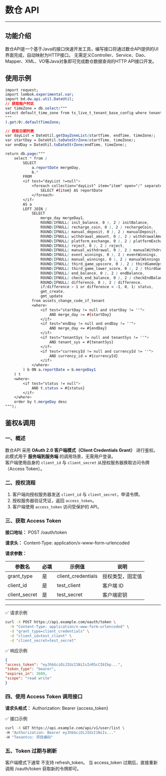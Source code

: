 # 数仓 API

---

## 功能介绍

数仓API是一个基于Java的接口快速开发工具，编写接口将通过数仓API提供的UI界面完成，自动映射为HTTP接口。 
无需定义Controller、Service、Dao、Mapper、XML、VO等Java对象即可完成数仓数据查询的HTTP API接口开发。

## 使用示例

```css
import request;
import lombok.experimental.var;
import bd.dw.api.util.DateUtil;
// 获取租户时区
var timeZone = db.select("""
select default_time_zone from ts_live_t_tenant_base_config where tenant_sys = #{tenantSys}
"""
).get(0).defaultTimeZone;

// 获取日期列表
var dayList = DateUtil.getDayZoneList(startTime, endTime, timeZone);
var startDay = DateUtil.toDateStrZone(startTime, timeZone);
var endDay = DateUtil.toDateStrZone(endTime, timeZone);

return db.page("""
    select * from (
        SELECT
            a.reportDate mergeDay,
            b.*
        FROM
        <if test="dayList !=null">
            <foreach collection="dayList" item="item" open="(" separator="union all " close=")">
                SELECT #{item} AS reportDate
            </foreach>
        </if>
        AS a
        LEFT JOIN (
            SELECT
                merge_day mergeDay1,
                ROUND(IFNULL( init_balance, 0 ), 2 ) initBalance,
                ROUND(IFNULL( recharge_coin, 0 ), 2 ) rechargeCoin,
                ROUND(IFNULL( manual_deposit, 0 ), 2 ) manualDeposit,
                ROUND(IFNULL( withdrawal_amount, 0 ), 2 ) withdrawalAmount,
                ROUND(IFNULL( platform_exchange, 0 ), 2 ) platformExchange,
                ROUND(IFNULL( reject, 0 ), 2 ) reject,
                ROUND(IFNULL( manual_withdrawal, 0 ), 2 ) manualWithdrawal,
                ROUND(IFNULL( event_winnings, 0 ), 2 ) eventWinnings,
                ROUND(IFNULL( manual_winnings, 0 ), 2 ) manualWinnings,
                ROUND(IFNULL( third_game_upscore, 0 ), 2 ) thirdGameUpscore,
                ROUND(IFNULL( third_game_lower_score, 0 ), 2 ) thirdGameLowerScore,
                ROUND(IFNULL( end_balance, 0 ), 2 ) endBalance,
                ROUND(IFNULL( check_end_balance, 0 ), 2 ) checkEndBalance,
                ROUND(IFNULL( difference, 0 ), 2 ) difference,
                if(difference > 1 or difference < -1, 0, 1) status,
                gmt_create,
                gmt_update
            from assets_change_code_if_tenant
            <where>
                <if test="startDay != null and startDay != ''">
                    AND merge_day >= #{startDay}
                </if>
                <if test="endDay != null and endDay != ''">
                    AND merge_day <= #{endDay}
                </if>
                <if test="tenantSys != null and tenantSys != ''">
                    AND tenant_sys = #{tenantSys}
                </if>
                <if test="currencyId != null and currencyId != ''">
                    AND currency_id = #{currencyId}
                </if>
            </where>
        ) b ON a.reportDate = b.mergeDay1
    ) t
    <where>
        <if test="status != null">
            AND t.status = #{status}
        </if>
    </where>
    order by t.mergeDay desc
""");
```

## 鉴权&调用
### 一、概述
数仓API 采用 **OAuth 2.0 客户端模式（Client Credentials Grant）** 进行鉴权。  
此模式用于 **服务端到服务端** 的调用场景，无需用户登录。  
客户端使用自身的 `client_id` 与 `client_secret` 从授权服务器换取访问令牌（Access Token）。

### 二、授权流程

1. 客户端向授权服务器发送 `client_id` 与 `client_secret`，申请令牌。
2. 授权服务器验证凭证，返回 `access_token`。
3. 客户端使用 `access_token` 访问受保护的 API。

### 三、获取 Access Token
**接口地址：**
POST /oauth/token

**请求头：**
Content-Type: application/x-www-form-urlencoded

**请求参数：**

| 参数名 | 必填 | 示例值 | 说明 |
|--------|------|--------|------|
| grant_type | 是 | client_credentials | 授权类型，固定值 |
| client_id | 是 | test_client | 客户端 ID |
| client_secret | 是 | test_secret | 客户端密钥 |

---

✅ 请求示例

```bash
curl -X POST https://api.example.com/oauth/token \
  -H "Content-Type: application/x-www-form-urlencoded" \
  -d "grant_type=client_credentials" \
  -d "client_id=test_client" \
  -d "client_secret=test_secret"
```
✅ 响应示例
```json
{
"access_token": "eyJhbGciOiJIUzI1NiIsInR5cCI6Ikp...",
"token_type": "bearer",
"expires_in": 3600,
"scope": "read write"
}
```

### 四、使用 Access Token 调用接口
**请求头格式：**
Authorization: Bearer {access_token}

✅ 接口示例
```bash
curl -X GET https://api.example.com/api/v1/user/list \
-H "Authorization: Bearer eyJhbGciOiJIUzI1NiIs..."
-H "Tenantco: 项目编码"
```
### 五、Token 过期与刷新

客户端模式下通常 不支持 refresh_token。
当 access_token 过期后，直接重新调用 /oauth/token 获取新的令牌即可。
